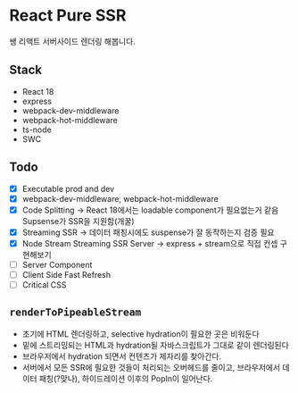 # React Pure SSR

쌩 리액트 서버사이드 렌더링 해봅니다.

## Stack

- React 18
- express
- webpack-dev-middleware
- webpack-hot-middleware
- ts-node
- SWC

## Todo

- [x] Executable prod and dev
- [x] webpack-dev-middleware, webpack-hot-middleware
- [x] Code Splitting -> React 18에서는 loadable component가 필요없는거 같음 Supsense가 SSR을 지원함(개꿀)
- [x] Streaming SSR -> 데이터 패칭시에도 suspense가 잘 동작하는지 검증 필요
- [x] Node Stream Streaming SSR Server -> express + stream으로 직접 컨셉 구현해보기
- [ ] Server Component
- [ ] Client Side Fast Refresh
- [ ] Critical CSS

## `renderToPipeableStream`

- 초기에 HTML 렌더링하고, selective hydration이 필요한 곳은 비워둔다
- 밑에 스트리밍되는 HTML과 hydration될 자바스크립트가 그대로 같이 렌더링된다
- 브라우저에서 hydration 되면서 컨텐츠가 제자리를 찾아간다.
- 서버에서 모든 SSR에 필요한 것들이 처리되는 오버헤드를 줄이고, 브라우저에서 데이터 패칭(?맞나), 하이드레이션 이후의 PopIn이 일어난다.
